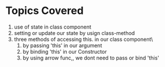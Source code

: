 # Topics Covered
1. use of state in class component
2. setting or update our state by usign class-method
3. three methods of accessing this. in our class component\
    1. by passing 'this'  in our argument
    2. by binding 'this' in our Constructor
    3. by using arrow func,, we dont need to pass or bind 'this'